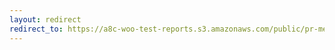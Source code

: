 ```yaml
---
layout: redirect
redirect_to: https://a8c-woo-test-reports.s3.amazonaws.com/public/pr-merge/37851/e2e/index.html
---
```

